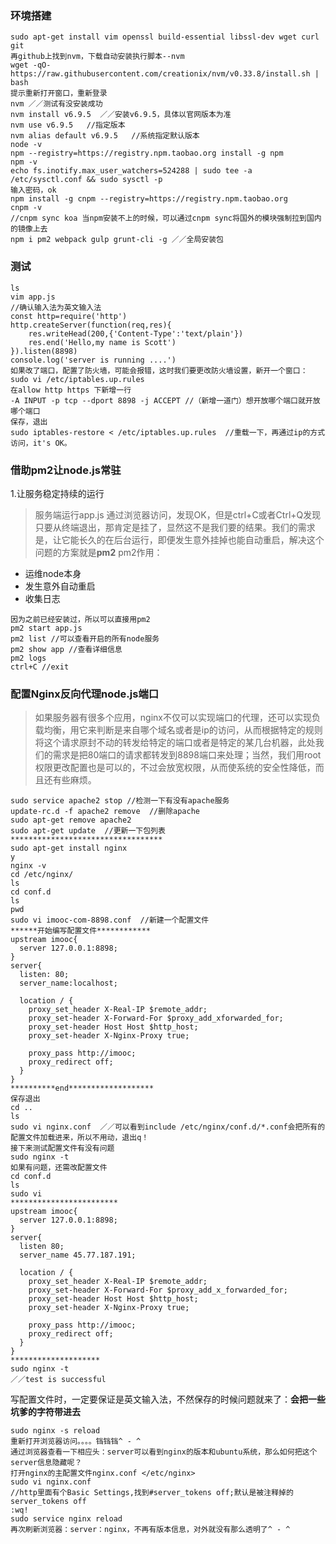 ### 环境搭建
```
sudo apt-get install vim openssl build-essential libssl-dev wget curl git 
再github上找到nvm，下载自动安装执行脚本--nvm
wget -qO- https://raw.githubusercontent.com/creationix/nvm/v0.33.8/install.sh | bash
提示重新打开窗口，重新登录
nvm ／／测试有没安装成功
nvm install v6.9.5  ／／安装v6.9.5，具体以官网版本为准
nvm use v6.9.5   //指定版本
nvm alias default v6.9.5   //系统指定默认版本
node -v
npm --registry=https://registry.npm.taobao.org install -g npm 
npm -v
echo fs.inotify.max_user_watchers=524288 | sudo tee -a /etc/sysctl.conf && sudo sysctl -p
输入密码，ok
npm install -g cnpm --registry=https://registry.npm.taobao.org
cnpm -v
//cnpm sync koa 当npm安装不上的时候，可以通过cnpm sync将国外的模块强制拉到国内的镜像上去
npm i pm2 webpack gulp grunt-cli -g ／／全局安装包
```
### 测试
```
ls
vim app.js
//确认输入法为英文输入法
const http=require('http')
http.createServer(function(req,res){
	res.writeHead(200,{'Content-Type':'text/plain'})
	res.end('Hello,my name is Scott')
}).listen(8898)
console.log('server is running ....')
如果改了端口，配置了防火墙，可能会报错，这时我们要更改防火墙设置，新开一个窗口：
sudo vi /etc/iptables.up.rules
在allow http https 下新增一行
-A INPUT -p tcp --dport 8898 -j ACCEPT //（新增一道门）想开放哪个端口就开放哪个端口
保存，退出
sudo iptables-restore < /etc/iptables.up.rules  //重载一下，再通过ip的方式访问，it's OK。 
```
### 借助pm2让node.js常驻
1.让服务稳定持续的运行 <br>
> 服务端运行app.js 通过浏览器访问，发现OK，但是ctrl+C或者Ctrl+Q发现只要从终端退出，那肯定是挂了，显然这不是我们要的结果。我们的需求是，让它能长久的在后台运行，即便发生意外挂掉也能自动重启，解决这个问题的方案就是**pm2**
pm2作用：
- 运维node本身
- 发生意外自动重启
- 收集日志
```
因为之前已经安装过，所以可以直接用pm2
pm2 start app.js
pm2 list //可以查看开启的所有node服务
pm2 show app //查看详细信息
pm2 logs 
ctrl+C //exit

```
### 配置Nginx反向代理node.js端口
> 如果服务器有很多个应用，nginx不仅可以实现端口的代理，还可以实现负载均衡，用它来判断是来自哪个域名或者是ip的访问，从而根据特定的规则将这个请求原封不动的转发给特定的端口或者是特定的某几台机器，此处我们的需求是把80端口的请求都转发到8898端口来处理；当然，我们用root权限更改配置也是可以的，不过会放宽权限，从而使系统的安全性降低，而且还有些麻烦。
```
sudo service apache2 stop //检测一下有没有apache服务
update-rc.d -f apache2 remove  //删除apache
sudo apt-get remove apache2
sudo apt-get update  //更新一下包列表
**********************************
sudo apt-get install nginx
y
nginx -v
cd /etc/nginx/
ls
cd conf.d
ls
pwd
sudo vi imooc-com-8898.conf  //新建一个配置文件
******开始编写配置文件************
upstream imooc{
  server 127.0.0.1:8898;
}
server{
  listen: 80;
  server_name:localhost;
  
  location / {
    proxy_set_header X-Real-IP $remote_addr;
    proxy_set-header X-Forward-For $proxy_add_xforwarded_for;
    proxy_set-header Host Host $http_host;
    proxy_set-header X-Nginx-Proxy true;
    
    proxy_pass http://imooc;
    proxy_redirect off;
  }
}
**********end*******************
保存退出
cd ..
ls
sudo vi nginx.conf  ／／可以看到include /etc/nginx/conf.d/*.conf会把所有的配置文件加载进来，所以不用动，退出q！
接下来测试配置文件有没有问题
sudo nginx -t
如果有问题，还需改配置文件
cd conf.d
ls
sudo vi
************************
upstream imooc{
  server 127.0.0.1:8898;
}
server{
  listen 80;
  server_name 45.77.187.191;
  
  location / {
    proxy_set_header X-Real-IP $remote_addr;
    proxy_set-header X-Forward-For $proxy_add_x_forwarded_for;
    proxy_set-header Host Host $http_host;
    proxy_set-header X-Nginx-Proxy true;
    
    proxy_pass http://imooc;
    proxy_redirect off;
  }
}
********************
sudo nginx -t
／／test is successful
```
写配置文件时，一定要保证是英文输入法，不然保存的时候问题就来了：**会把一些坑爹的字符带进去**
```
sudo nginx -s reload
重新打开浏览器访问。。。。铛铛铛^ - ^
通过浏览器查看一下相应头：server可以看到nginx的版本和ubuntu系统，那么如何把这个server信息隐藏呢？
打开nginx的主配置文件nginx.conf </etc/nginx>
sudo vi nginx.conf
//http里面有个Basic Settings,找到#server_tokens off;默认是被注释掉的
server_tokens off
:wq!
sudo service nginx reload
再次刷新浏览器：server：nginx，不再有版本信息，对外就没有那么透明了^ - ^
```



